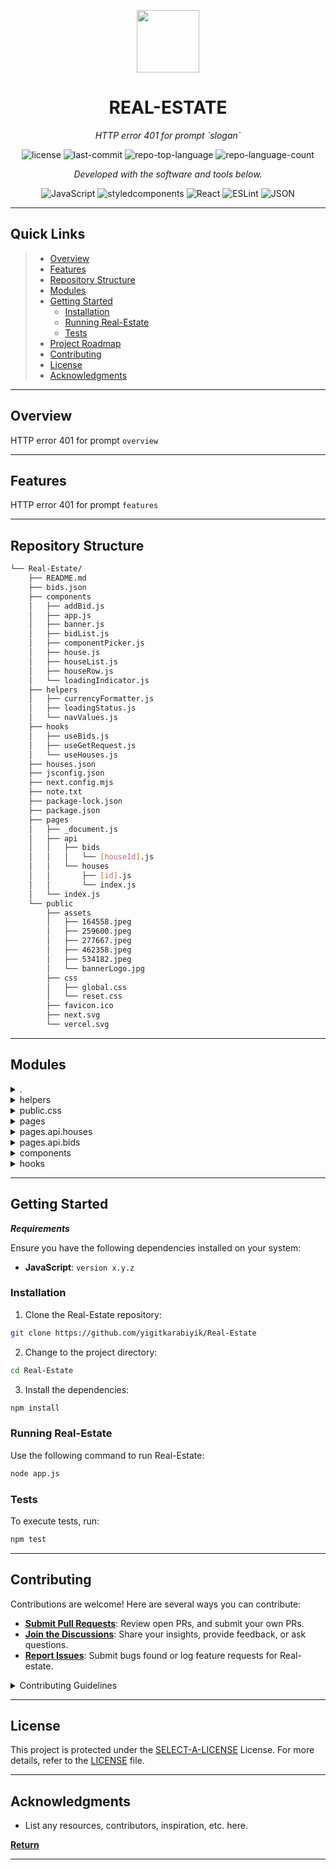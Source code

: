 <p align="center">
  <img src="https://cdn-icons-png.flaticon.com/512/6295/6295417.png" width="100" />
</p>
<p align="center">
    <h1 align="center">REAL-ESTATE</h1>
</p>
<p align="center">
    <em>HTTP error 401 for prompt `slogan`</em>
</p>
<p align="center">
	<img src="https://img.shields.io/github/license/yigitkarabiyik/Real-Estate?style=flat&color=0080ff" alt="license">
	<img src="https://img.shields.io/github/last-commit/yigitkarabiyik/Real-Estate?style=flat&logo=git&logoColor=white&color=0080ff" alt="last-commit">
	<img src="https://img.shields.io/github/languages/top/yigitkarabiyik/Real-Estate?style=flat&color=0080ff" alt="repo-top-language">
	<img src="https://img.shields.io/github/languages/count/yigitkarabiyik/Real-Estate?style=flat&color=0080ff" alt="repo-language-count">
<p>
<p align="center">
		<em>Developed with the software and tools below.</em>
</p>
<p align="center">
	<img src="https://img.shields.io/badge/JavaScript-F7DF1E.svg?style=flat&logo=JavaScript&logoColor=black" alt="JavaScript">
	<img src="https://img.shields.io/badge/styledcomponents-DB7093.svg?style=flat&logo=styled-components&logoColor=white" alt="styledcomponents">
	<img src="https://img.shields.io/badge/React-61DAFB.svg?style=flat&logo=React&logoColor=black" alt="React">
	<img src="https://img.shields.io/badge/ESLint-4B32C3.svg?style=flat&logo=ESLint&logoColor=white" alt="ESLint">
	<img src="https://img.shields.io/badge/JSON-000000.svg?style=flat&logo=JSON&logoColor=white" alt="JSON">
</p>
<hr>

##  Quick Links

> - [ Overview](#-overview)
> - [ Features](#-features)
> - [ Repository Structure](#-repository-structure)
> - [ Modules](#-modules)
> - [ Getting Started](#-getting-started)
>   - [ Installation](#-installation)
>   - [ Running Real-Estate](#-running-Real-Estate)
>   - [ Tests](#-tests)
> - [ Project Roadmap](#-project-roadmap)
> - [ Contributing](#-contributing)
> - [ License](#-license)
> - [ Acknowledgments](#-acknowledgments)

---

##  Overview

HTTP error 401 for prompt `overview`

---

##  Features

HTTP error 401 for prompt `features`

---

##  Repository Structure

```sh
└── Real-Estate/
    ├── README.md
    ├── bids.json
    ├── components
    │   ├── addBid.js
    │   ├── app.js
    │   ├── banner.js
    │   ├── bidList.js
    │   ├── componentPicker.js
    │   ├── house.js
    │   ├── houseList.js
    │   ├── houseRow.js
    │   └── loadingIndicator.js
    ├── helpers
    │   ├── currencyFormatter.js
    │   ├── loadingStatus.js
    │   └── navValues.js
    ├── hooks
    │   ├── useBids.js
    │   ├── useGetRequest.js
    │   └── useHouses.js
    ├── houses.json
    ├── jsconfig.json
    ├── next.config.mjs
    ├── note.txt
    ├── package-lock.json
    ├── package.json
    ├── pages
    │   ├── _document.js
    │   ├── api
    │   │   ├── bids
    │   │   │   └── [houseId].js
    │   │   └── houses
    │   │       ├── [id].js
    │   │       └── index.js
    │   └── index.js
    └── public
        ├── assets
        │   ├── 164558.jpeg
        │   ├── 259600.jpeg
        │   ├── 277667.jpeg
        │   ├── 462358.jpeg
        │   ├── 534182.jpeg
        │   └── bannerLogo.jpg
        ├── css
        │   ├── global.css
        │   └── reset.css
        ├── favicon.ico
        ├── next.svg
        └── vercel.svg
```

---

##  Modules

<details closed><summary>.</summary>

| File                                                                                             | Summary                                       |
| ---                                                                                              | ---                                           |
| [jsconfig.json](https://github.com/yigitkarabiyik/Real-Estate/blob/master/jsconfig.json)         | HTTP error 401 for prompt `jsconfig.json`     |
| [houses.json](https://github.com/yigitkarabiyik/Real-Estate/blob/master/houses.json)             | HTTP error 401 for prompt `houses.json`       |
| [note.txt](https://github.com/yigitkarabiyik/Real-Estate/blob/master/note.txt)                   | HTTP error 401 for prompt `note.txt`          |
| [package.json](https://github.com/yigitkarabiyik/Real-Estate/blob/master/package.json)           | HTTP error 401 for prompt `package.json`      |
| [next.config.mjs](https://github.com/yigitkarabiyik/Real-Estate/blob/master/next.config.mjs)     | HTTP error 401 for prompt `next.config.mjs`   |
| [package-lock.json](https://github.com/yigitkarabiyik/Real-Estate/blob/master/package-lock.json) | HTTP error 401 for prompt `package-lock.json` |
| [bids.json](https://github.com/yigitkarabiyik/Real-Estate/blob/master/bids.json)                 | HTTP error 401 for prompt `bids.json`         |

</details>

<details closed><summary>helpers</summary>

| File                                                                                                           | Summary                                                  |
| ---                                                                                                            | ---                                                      |
| [navValues.js](https://github.com/yigitkarabiyik/Real-Estate/blob/master/helpers/navValues.js)                 | HTTP error 401 for prompt `helpers/navValues.js`         |
| [currencyFormatter.js](https://github.com/yigitkarabiyik/Real-Estate/blob/master/helpers/currencyFormatter.js) | HTTP error 401 for prompt `helpers/currencyFormatter.js` |
| [loadingStatus.js](https://github.com/yigitkarabiyik/Real-Estate/blob/master/helpers/loadingStatus.js)         | HTTP error 401 for prompt `helpers/loadingStatus.js`     |

</details>

<details closed><summary>public.css</summary>

| File                                                                                          | Summary                                           |
| ---                                                                                           | ---                                               |
| [reset.css](https://github.com/yigitkarabiyik/Real-Estate/blob/master/public/css/reset.css)   | HTTP error 401 for prompt `public/css/reset.css`  |
| [global.css](https://github.com/yigitkarabiyik/Real-Estate/blob/master/public/css/global.css) | HTTP error 401 for prompt `public/css/global.css` |

</details>

<details closed><summary>pages</summary>

| File                                                                                         | Summary                                        |
| ---                                                                                          | ---                                            |
| [index.js](https://github.com/yigitkarabiyik/Real-Estate/blob/master/pages/index.js)         | HTTP error 401 for prompt `pages/index.js`     |
| [_document.js](https://github.com/yigitkarabiyik/Real-Estate/blob/master/pages/_document.js) | HTTP error 401 for prompt `pages/_document.js` |

</details>

<details closed><summary>pages.api.houses</summary>

| File                                                                                            | Summary                                               |
| ---                                                                                             | ---                                                   |
| [[id].js](https://github.com/yigitkarabiyik/Real-Estate/blob/master/pages/api/houses/[id].js)   | HTTP error 401 for prompt `pages/api/houses/[id].js`  |
| [index.js](https://github.com/yigitkarabiyik/Real-Estate/blob/master/pages/api/houses/index.js) | HTTP error 401 for prompt `pages/api/houses/index.js` |

</details>

<details closed><summary>pages.api.bids</summary>

| File                                                                                                  | Summary                                                 |
| ---                                                                                                   | ---                                                     |
| [[houseId].js](https://github.com/yigitkarabiyik/Real-Estate/blob/master/pages/api/bids/[houseId].js) | HTTP error 401 for prompt `pages/api/bids/[houseId].js` |

</details>

<details closed><summary>components</summary>

| File                                                                                                            | Summary                                                    |
| ---                                                                                                             | ---                                                        |
| [componentPicker.js](https://github.com/yigitkarabiyik/Real-Estate/blob/master/components/componentPicker.js)   | HTTP error 401 for prompt `components/componentPicker.js`  |
| [bidList.js](https://github.com/yigitkarabiyik/Real-Estate/blob/master/components/bidList.js)                   | HTTP error 401 for prompt `components/bidList.js`          |
| [addBid.js](https://github.com/yigitkarabiyik/Real-Estate/blob/master/components/addBid.js)                     | HTTP error 401 for prompt `components/addBid.js`           |
| [house.js](https://github.com/yigitkarabiyik/Real-Estate/blob/master/components/house.js)                       | HTTP error 401 for prompt `components/house.js`            |
| [loadingIndicator.js](https://github.com/yigitkarabiyik/Real-Estate/blob/master/components/loadingIndicator.js) | HTTP error 401 for prompt `components/loadingIndicator.js` |
| [houseList.js](https://github.com/yigitkarabiyik/Real-Estate/blob/master/components/houseList.js)               | HTTP error 401 for prompt `components/houseList.js`        |
| [app.js](https://github.com/yigitkarabiyik/Real-Estate/blob/master/components/app.js)                           | HTTP error 401 for prompt `components/app.js`              |
| [banner.js](https://github.com/yigitkarabiyik/Real-Estate/blob/master/components/banner.js)                     | HTTP error 401 for prompt `components/banner.js`           |
| [houseRow.js](https://github.com/yigitkarabiyik/Real-Estate/blob/master/components/houseRow.js)                 | HTTP error 401 for prompt `components/houseRow.js`         |

</details>

<details closed><summary>hooks</summary>

| File                                                                                                 | Summary                                            |
| ---                                                                                                  | ---                                                |
| [useGetRequest.js](https://github.com/yigitkarabiyik/Real-Estate/blob/master/hooks/useGetRequest.js) | HTTP error 401 for prompt `hooks/useGetRequest.js` |
| [useHouses.js](https://github.com/yigitkarabiyik/Real-Estate/blob/master/hooks/useHouses.js)         | HTTP error 401 for prompt `hooks/useHouses.js`     |
| [useBids.js](https://github.com/yigitkarabiyik/Real-Estate/blob/master/hooks/useBids.js)             | HTTP error 401 for prompt `hooks/useBids.js`       |

</details>

---

##  Getting Started

***Requirements***

Ensure you have the following dependencies installed on your system:

* **JavaScript**: `version x.y.z`

###  Installation

1. Clone the Real-Estate repository:

```sh
git clone https://github.com/yigitkarabiyik/Real-Estate
```

2. Change to the project directory:

```sh
cd Real-Estate
```

3. Install the dependencies:

```sh
npm install
```

###  Running Real-Estate

Use the following command to run Real-Estate:

```sh
node app.js
```

###  Tests

To execute tests, run:

```sh
npm test
```

---

##  Contributing

Contributions are welcome! Here are several ways you can contribute:

- **[Submit Pull Requests](https://github.com/yigitkarabiyik/Real-Estate/blob/main/CONTRIBUTING.md)**: Review open PRs, and submit your own PRs.
- **[Join the Discussions](https://github.com/yigitkarabiyik/Real-Estate/discussions)**: Share your insights, provide feedback, or ask questions.
- **[Report Issues](https://github.com/yigitkarabiyik/Real-Estate/issues)**: Submit bugs found or log feature requests for Real-estate.

<details closed>
    <summary>Contributing Guidelines</summary>

1. **Fork the Repository**: Start by forking the project repository to your GitHub account.
2. **Clone Locally**: Clone the forked repository to your local machine using a Git client.
   ```sh
   git clone https://github.com/yigitkarabiyik/Real-Estate
   ```
3. **Create a New Branch**: Always work on a new branch, giving it a descriptive name.
   ```sh
   git checkout -b new-feature-x
   ```
4. **Make Your Changes**: Develop and test your changes locally.
5. **Commit Your Changes**: Commit with a clear message describing your updates.
   ```sh
   git commit -m 'Implemented new feature x.'
   ```
6. **Push to GitHub**: Push the changes to your forked repository.
   ```sh
   git push origin new-feature-x
   ```
7. **Submit a Pull Request**: Create a PR against the original project repository. Clearly describe the changes and their motivations.

Once your PR is reviewed and approved, it will be merged into the main branch.

</details>

---

##  License

This project is protected under the [SELECT-A-LICENSE](https://choosealicense.com/licenses) License. For more details, refer to the [LICENSE](https://choosealicense.com/licenses/) file.

---

##  Acknowledgments

- List any resources, contributors, inspiration, etc. here.

[**Return**](#-quick-links)

---
